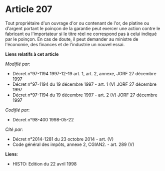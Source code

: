 # Article 207

Tout propriétaire d'un ouvrage d'or ou contenant de l'or, de platine ou d'argent portant le poinçon de la garantie peut
exercer une action contre le fabricant ou l'importateur si le titre réel ne correspond pas à celui indiqué par le poinçon. En
cas de doute, il peut demander au ministre de l'économie, des finances et de l'industrie un nouvel essai.

**Liens relatifs à cet article**

_Modifié par_:

  - Décret n°97-1194 1997-12-19 art. 1, art. 2, annexe, JORF 27 décembre 1997
  - Décret n°97-1194 du 19 décembre 1997 - art. 1 (V) JORF 27 décembre 1997
  - Décret n°97-1194 du 19 décembre 1997 - art. 2 (V) JORF 27 décembre 1997

_Codifié par_:

  - Décret n°98-400 1998-05-22

_Cité par_:

  - Décret n°2014-1281 du 23 octobre 2014 - art. (V)
  - Code général des impôts, annexe 2, CGIAN2. - art. 289 (V)

**Liens**:

  - HISTO: Edition du 22 avril 1998

